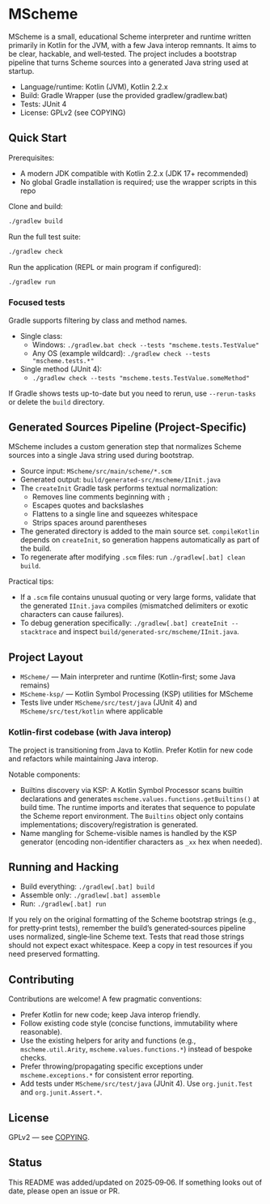 # MScheme

MScheme is a small, educational Scheme interpreter and runtime written primarily in Kotlin for the JVM, with a few Java interop remnants. It aims to be clear, hackable, and well‑tested. The project includes a bootstrap pipeline that turns Scheme sources into a generated Java string used at startup.

- Language/runtime: Kotlin (JVM), Kotlin 2.2.x
- Build: Gradle Wrapper (use the provided gradlew/gradlew.bat)
- Tests: JUnit 4
- License: GPLv2 (see COPYING)

## Quick Start

Prerequisites:
- A modern JDK compatible with Kotlin 2.2.x (JDK 17+ recommended)
- No global Gradle installation is required; use the wrapper scripts in this repo

Clone and build:
```bash
./gradlew build
```

Run the full test suite:
```bash
./gradlew check
```

Run the application (REPL or main program if configured):
```bash
./gradlew run
```

### Focused tests
Gradle supports filtering by class and method names.
- Single class:
  - Windows: `./gradlew.bat check --tests "mscheme.tests.TestValue"`
  - Any OS (example wildcard): `./gradlew check --tests "mscheme.tests.*"`
- Single method (JUnit 4):
  - `./gradlew check --tests "mscheme.tests.TestValue.someMethod"`

If Gradle shows tests up-to-date but you need to rerun, use `--rerun-tasks` or delete the `build` directory.

## Generated Sources Pipeline (Project‑Specific)
MScheme includes a custom generation step that normalizes Scheme sources into a single Java string used during bootstrap.

- Source input: `MScheme/src/main/scheme/*.scm`
- Generated output: `build/generated-src/mscheme/IInit.java`
- The `createInit` Gradle task performs textual normalization:
  - Removes line comments beginning with `;`
  - Escapes quotes and backslashes
  - Flattens to a single line and squeezes whitespace
  - Strips spaces around parentheses
- The generated directory is added to the main source set. `compileKotlin` depends on `createInit`, so generation happens automatically as part of the build.
- To regenerate after modifying `.scm` files: run `./gradlew[.bat] clean build`.

Practical tips:
- If a `.scm` file contains unusual quoting or very large forms, validate that the generated `IInit.java` compiles (mismatched delimiters or exotic characters can cause failures).
- To debug generation specifically: `./gradlew[.bat] createInit --stacktrace` and inspect `build/generated-src/mscheme/IInit.java`.

## Project Layout
- `MScheme/` — Main interpreter and runtime (Kotlin-first; some Java remains)
- `MScheme-ksp/` — Kotlin Symbol Processing (KSP) utilities for MScheme
- Tests live under `MScheme/src/test/java` (JUnit 4) and `MScheme/src/test/kotlin` where applicable

### Kotlin-first codebase (with Java interop)
The project is transitioning from Java to Kotlin. Prefer Kotlin for new code and refactors while maintaining Java interop.

Notable components:
- Builtins discovery via KSP: A Kotlin Symbol Processor scans builtin declarations and generates `mscheme.values.functions.getBuiltins()` at build time. The runtime imports and iterates that sequence to populate the Scheme report environment. The `Builtins` object only contains implementations; discovery/registration is generated.
- Name mangling for Scheme-visible names is handled by the KSP generator (encoding non-identifier characters as `_xx` hex when needed).

## Running and Hacking
- Build everything: `./gradlew[.bat] build`
- Assemble only: `./gradlew[.bat] assemble`
- Run: `./gradlew[.bat] run`

If you rely on the original formatting of the Scheme bootstrap strings (e.g., for pretty‑print tests), remember the build’s generated‑sources pipeline uses normalized, single‑line Scheme text. Tests that read those strings should not expect exact whitespace. Keep a copy in test resources if you need preserved formatting.

## Contributing
Contributions are welcome! A few pragmatic conventions:
- Prefer Kotlin for new code; keep Java interop friendly.
- Follow existing code style (concise functions, immutability where reasonable).
- Use the existing helpers for arity and functions (e.g., `mscheme.util.Arity`, `mscheme.values.functions.*`) instead of bespoke checks.
- Prefer throwing/propagating specific exceptions under `mscheme.exceptions.*` for consistent error reporting.
- Add tests under `MScheme/src/test/java` (JUnit 4). Use `org.junit.Test` and `org.junit.Assert.*`.

## License
GPLv2 — see [COPYING](COPYING).

## Status
This README was added/updated on 2025‑09‑06. If something looks out of date, please open an issue or PR.
